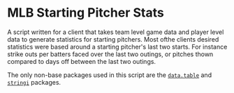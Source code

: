 # MLB Starting Pitcher Stats
A script written for a client that takes team level game data and player level data to generate statistics for starting pitchers. Most ofthe clients desired statistics 
were based around a starting pitcher's last two starts. For instance strike outs per batters faced over the last two outings, or pitches thown compared to days off 
between the last two outings. 


The only non-base packages used in this script are the [`data.table`](https://github.com/Rdatatable/data.table) and [`stringi`](https://github.com/gagolews/stringi) 
packages.  
